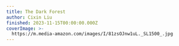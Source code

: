 ```yaml
---
title: The Dark Forest
author: Cixin Liu
finished: 2023-11-15T00:00:00.000Z
coverImage: >-
  https://m.media-amazon.com/images/I/81zsOJnw1uL._SL1500_.jpg
---
```

